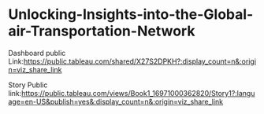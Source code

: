 # Unlocking-Insights-into-the-Global-air-Transportation-Network


Dashboard public Link:https://public.tableau.com/shared/X27S2DPKH?:display_count=n&:origin=viz_share_link

Story Public link:https://public.tableau.com/views/Book1_16971000362820/Story1?:language=en-US&publish=yes&:display_count=n&:origin=viz_share_link

